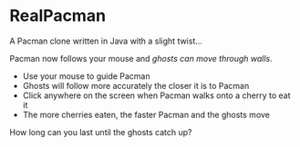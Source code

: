 # RealPacman

A Pacman clone written in Java with a slight twist...

Pacman now follows your mouse and _ghosts can move through walls_.

- Use your mouse to guide Pacman
- Ghosts will follow more accurately the closer it is to Pacman
- Click anywhere on the screen when Pacman walks onto a cherry to eat it
- The more cherries eaten, the faster Pacman and the ghosts move

How long can you last until the ghosts catch up?
